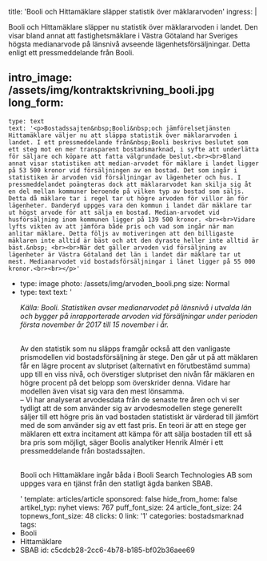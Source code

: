 title: 'Booli och Hittamäklare släpper statistik över mäklararvoden'
ingress: |
  <p>Booli och Hittamäklare släpper nu statistik över mäklararvoden i landet. Den visar bland annat att fastighetsmäklare i Västra Götaland har Sveriges högsta medianarvode på länsnivå avseende lägenhetsförsäljningar. Detta enligt ett pressmeddelande från Booli.
  </p>
  
intro_image: /assets/img/kontraktskrivning_booli.jpg
long_form:
  -
    type: text
    text: '<p>Bostadssajten&nbsp;Booli&nbsp;och jämförelsetjänsten Hittamäklare väljer nu att släppa statistik över mäklararvoden i landet. I ett pressmeddelande från&nbsp;Booli beskrivs beslutet som ett steg mot en mer transparent bostadsmarknad, i syfte att underlätta för säljare och köpare att fatta välgrundade beslut.<br><br>Bland annat visar statistiken att median-arvodet för mäklare i landet ligger på 53 500 kronor vid försäljningen av en bostad. Det som ingår i statistiken är arvoden vid försäljningar av lägenheter och hus. I pressmeddelandet poängteras dock att mäklararvodet kan skilja sig åt en del mellan kommuner beroende på vilken typ av bostad som säljs. Detta då mäklare tar i regel tar ut högre arvoden för villor än för lägenheter. Danderyd uppges vara den kommun i landet där mäklare tar ut högst arvode för att sälja en bostad. Median-arvodet vid husförsäljning inom kommunen ligger på 139 500 kronor. <br><br>Vidare lyfts vikten av att jämföra både pris och vad som ingår när man anlitar mäklare. Detta följs av motiveringen att den billigaste mäklaren inte alltid är bäst och att den dyraste heller inte alltid är bäst.&nbsp; <br><br>När det gäller arvoden vid försäljning av lägenheter är Västra Götaland det län i landet där mäklare tar ut mest. Medianarvodet vid bostadsförsäljningar i länet ligger på 55 000 kronor.<br><br></p>'
  -
    type: image
    photo: /assets/img/arvoden_booli.png
    size: Normal
  -
    type: text
    text: '<p><i>Källa: Booli. Statistiken avser medianarvodet på länsnivå i utvalda län och bygger på inrapporterade arvoden vid försäljningar under perioden första november år 2017 till 15 november i år.&nbsp;</i></p><p><br>Av den statistik som nu släpps framgår också att den vanligaste prismodellen vid bostadsförsäljning är stege. Den går ut på att mäklaren får en lägre procent av slutpriset (alternativt en förutbestämd summa) upp till en viss nivå, och överstiger slutpriset den nivån får mäklaren en högre procent på det belopp som överskrider denna. Vidare har modellen även visat sig vara den mest lönsamma.&nbsp; <br>– Vi har analyserat arvodesdata från de senaste tre åren och vi ser tydligt att de som använder sig av arvodesmodellen stege generellt säljer till ett högre pris än vad bostaden statistiskt är värderad till jämfört med de som använder sig av ett fast pris. En teori är att en stege ger mäklaren ett extra incitament att kämpa för att sälja bostaden till ett så bra pris som möjligt, säger Boolis analytiker Henrik Almér i ett pressmeddelande från bostadssajten.&nbsp;<br><br></p><p>Booli och Hittamäklare ingår båda i Booli Search Technologies AB som uppges vara en tjänst från den statligt ägda banken SBAB.&nbsp;</p>'
template: articles/article
sponsored: false
hide_from_home: false
artikel_typ: nyhet
views: 767
puff_font_size: 24
article_font_size: 24
topnews_font_size: 48
clicks: 0
link: '1'
categories: bostadsmarknad
tags:
  - Booli
  - Hittamäklare
  - SBAB
id: c5cdcb28-2cc6-4b78-b185-bf02b36aee69
